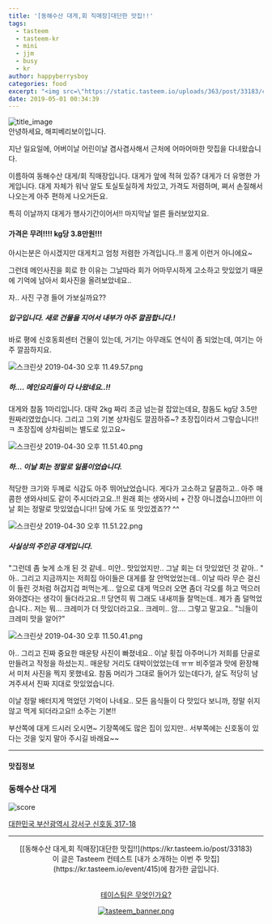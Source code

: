 ```yaml
---
title: '[동해수산 대게,회 직매장]대단한 맛집!!'
tags:
  - tasteem
  - tasteem-kr
  - mini
  - jjm
  - busy
  - kr
author: happyberrysboy
categories: food
excerpt: "<img src=\"https://static.tasteem.io/uploads/363/post/33183/content_6f9015ce-6725-4327-8fa3-5bf343e5ac81.png\" />\r\n![title_image]( <br/> 안녕하세요, 해피베리보이입니다.  지난 일요일에, 어버이날 어린이날 겸사겸사해서 근처에 어마어마한 맛집을 다녀왔습니다.   이름하여 동해수산 대게/회 직매장입니다. 대게가 앞에 적혀 있쥬? 대게가 더 유명한 가게입니다. 대게 자체가 워낙 알도 토실토실하게 차있고, 가격도 저렴하며, 쪄서 손질해서 나오는게 아주 편하게 ....."
date: 2019-05-01 00:34:39
---
```


![title_image](https://static.tasteem.io/uploads/363/post/33183/content_6f9015ce-6725-4327-8fa3-5bf343e5ac81.png)
<br/>
안녕하세요, 해피베리보이입니다.

지난 일요일에, 어버이날 어린이날 겸사겸사해서 근처에 어마어마한 맛집을 다녀왔습니다. 

이름하여 동해수산 대게/회 직매장입니다.
대게가 앞에 적혀 있쥬? 대게가 더 유명한 가게입니다. 대게 자체가 워낙 알도 토실토실하게 차있고, 가격도 저렴하며, 쪄서 손질해서 나오는게 아주 편하게 나오거든요.

특히 이날까지 대게가 행사기간이어서!! 마지막날 얼른 들러보았지요.

#### 가격은 무려!!!! kg당 3.8만원!!!
아시는분은 아시겠지만 대게치고 엄청 저렴한 가격입니다..!! 홍게 이런거 아니에요~

그런데 메인사진을 회로 한 이유는 그날따라 회가 어마무시하게 고소하고 맛있었기 때문에 기억에 남아서 회사진을 올려보았네요..

자.. 사진 구경 들어 가보실까요??

##### 입구입니다. 새로 건물을 지어서 내부가 아주 깔끔합니다.!

바로 평에 신호동회센터 건물이 있는데, 거기는 아무래도 연식이 좀 되었는데, 여기는 아주 깔끔하지요.

![스크린샷 2019-04-30 오후 11.49.57.png](https://static.tasteem.io/uploads/image/image/167801/70caaf4e-60b8-4144-a4a2-1e68f9060d5a.png)


##### 하.... 메인요리들이 다 나왔네요..!!
대게와 참돔 1마리입니다. 대략 2kg 짜리 조금 넘는걸 잡았는데요, 참돔도 kg당 3.5만원짜리였었습니다.
그리고 그외 기본 상차림도 깔끔하쥬~? 초장집이라서 그렇습니다!! ㅋ 초장집에 상차림비는 별도로 있고요~

![스크린샷 2019-04-30 오후 11.51.40.png](https://static.tasteem.io/uploads/image/image/167799/70caaf4e-60b8-4144-a4a2-1e68f9060d5a.png)


##### 하... 이날 회는 정말로 일품이었습니다. 
적당한 크기와 두께로 식감도 아주 뛰어났었습니다. 게다가 고소하고 달콤하고.. 아주 매콤한 생와사비도 같이 주시더라고요..!! 원래 회는 생와사비 + 간장 아니겠습니끄아!!!
이날 회는 정말로 맛있었습니다!! 담에 가도 또 맛있겠죠?? ^^

![스크린샷 2019-04-30 오후 11.51.22.png](https://static.tasteem.io/uploads/image/image/167802/70caaf4e-60b8-4144-a4a2-1e68f9060d5a.png)


##### 사실상의 주인공 대게입니다.
"그런데 좀 늦게 소개 된 것 같네.. 미안.. 맛있었지만.. 그날 회는 더 맛있었던 것 같아.. "
아.. 그리고 지금까지는 저희집 아이들은 대게를 잘 안먹었었는데.. 이날 따라 무슨 걸신이 들린 것처럼 허겁지겁 퍼먹는게... 앞으로 대게 먹으러 오면 좀더 각오를 하고 먹으러 와야겠다는 생각이 들더라고요..!!
당연히 뭐 그래도 내새끼들 잘먹는데.. 제가 좀 덜먹었습니다.. 저는 뭐... 크레미가 더 맛있더라고요.. 크레미.. 암.... 그렇고 말고요.. "늬들이 크레미 맛을 알어?"



![스크린샷 2019-04-30 오후 11.50.41.png](https://static.tasteem.io/uploads/image/image/167800/70caaf4e-60b8-4144-a4a2-1e68f9060d5a.png)


아.. 그리고 진짜 중요한 매운탕 사진이 빠졌네요.. 이날 횟집 아주머니가 저희를 단골로 만들려고 작정을 하셨는지.. 매운탕 거리도 대박이었었는데 ㅠㅠ 비주얼과 맛에 환장해서 미처 사진을 찍지 못했네요. 참돔 머리가 그대로 들어가 있는데다가, 살도 적당히 남겨주셔서 진짜 지대로 맛있었습니다. 

이날 정말 배터지게 먹었던 기억이 나네요.. 모든 음식들이 다 맛있다 보니까, 정말 쉬지 않고 먹게 되더라고요!! 소주는 기본!!

부산쪽에 대게 드시러 오시면~ 기장쪽에도 많은 집이 있지만.. 서부쪽에는 신호동이 있다는 것을 잊지 말아 주시길 바래요~~

---------------------
#### 맛집정보
### 동해수산 대게
![score](https://static.tasteem.io/images/steem/2Crowns.png)

[대한민국 부산광역시 강서구 신호동 317-18](https://kr.tasteem.io/post/33183#map)

-----------------------------------------
<center>[[동해수산 대게,회 직매장]대단한 맛집!!](https://kr.tasteem.io/post/33183)
<br/>이 글은 Tasteem 컨테스트
 [내가 소개하는  이번 주 맛집](https://kr.tasteem.io/event/415)에 참가한 글입니다.

<br/>[테이스팀은 무엇인가요?](https://kr.tasteem.io/about)

[![tasteem_banner.png](https://static.tasteem.io/images/tasteem_banner_v3.png)](https://kr.tasteem.io)</center>